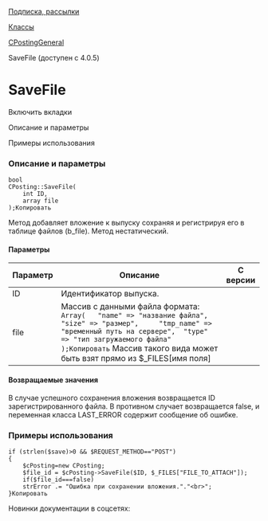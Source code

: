 [Подписка, рассылки](/api_help/subscribe/index.php)

[Классы](/api_help/subscribe/classes/index.php)

[CPostingGeneral](/api_help/subscribe/classes/cpostinggeneral/index.php)

SaveFile (доступен с 4.0.5)

SaveFile
========

Включить вкладки

Описание и параметры

Примеры использования

### Описание и параметры

```
bool
CPosting::SaveFile(
	int ID,
	array file
);Копировать
```

Метод добавляет вложение к выпуску сохраняя и регистрируя его в таблице файлов (b\_file). Метод нестатический.

#### Параметры

| Параметр | Описание | C версии |
| --- | --- | --- |
| ID | Идентификатор выпуска. |  |
| file | Массив с данными файла формата:   ``` Array( 	"name" => "название файла", 	"size" => "размер", 	"tmp_name" => "временный путь на сервере", 	"type" => "тип загружаемого файла" );Копировать ```  Массив такого вида может быть взят прямо из $\_FILES[имя поля] |  |

#### Возвращаемые значения

В случае успешного сохранения вложения возвращается ID зарегистрированного файла. В противном случает возвращается false,
и переменная класса LAST\_ERROR содержит сообщение об ошибке.

### Примеры использования

```
if (strlen($save)>0 && $REQUEST_METHOD=="POST")
{
	$cPosting=new CPosting;
	$file_id = $cPosting->SaveFile($ID, $_FILES["FILE_TO_ATTACH"]);
	if($file_id===false)
	strError .= "Ошибка при сохранении вложения."."<br>";
}Копировать
```

Новинки документации в соцсетях: